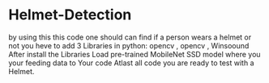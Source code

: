 # Helmet-Detection
by using this this code one should can find if a person wears a helmet or not 
you heve to add 3 Libraries in python: opencv , opencv , Winsoound 
After install the Libraries Load pre-trained MobileNet SSD model where you your feeding data to Your code 
Atlast all code you are ready to test with a Helmet.
